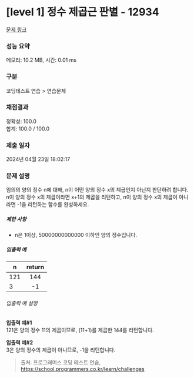# [level 1] 정수 제곱근 판별 - 12934 

[문제 링크](https://school.programmers.co.kr/learn/courses/30/lessons/12934) 

### 성능 요약

메모리: 10.2 MB, 시간: 0.01 ms

### 구분

코딩테스트 연습 > 연습문제

### 채점결과

정확성: 100.0<br/>합계: 100.0 / 100.0

### 제출 일자

2024년 04월 23일 18:02:17

### 문제 설명

<p>임의의 양의 정수 n에 대해, n이 어떤 양의 정수 x의 제곱인지 아닌지 판단하려 합니다.<br>
n이 양의 정수 x의 제곱이라면 x+1의 제곱을 리턴하고, n이 양의 정수 x의 제곱이 아니라면 -1을 리턴하는 함수를 완성하세요.</p>

<h5>제한 사항</h5>

<ul>
<li>n은 1이상,  50000000000000 이하인 양의 정수입니다.</li>
</ul>

<h5>입출력 예</h5>
<table class="table">
        <thead><tr>
<th>n</th>
<th style="text-align: center">return</th>
</tr>
</thead>
        <tbody><tr>
<td>121</td>
<td style="text-align: center">144</td>
</tr>
<tr>
<td>3</td>
<td style="text-align: center">-1</td>
</tr>
</tbody>
      </table>
<h6>입출력 예 설명</h6>

<p><strong>입출력 예#1</strong><br>
121은 양의 정수 11의 제곱이므로, (11+1)를 제곱한 144를 리턴합니다.</p>

<p><strong>입출력 예#2</strong><br>
3은 양의 정수의 제곱이 아니므로, -1을 리턴합니다.</p>


> 출처: 프로그래머스 코딩 테스트 연습, https://school.programmers.co.kr/learn/challenges